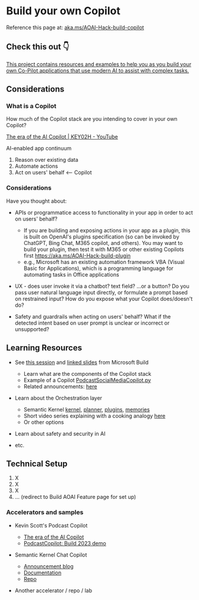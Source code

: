 # Build your own Copilot
Reference this page at: [aka.ms/AOAI-Hack-build-copilot](https://aka.ms/AOAI-Hack-build-copilot)

## Check this out 👇
[This project contains resources and examples to help you as you build your own Co-Pilot applications that use modern AI to assist with complex tasks.
](https://github.com/rohit-lakhanpal/build-your-own-copilot)


## Considerations
### What is a Copilot
How much of the Copilot stack are you intending to cover in your own Copilot?

[The era of the AI Copilot | KEY02H - YouTube](https://www.youtube.com/watch?v=FyY0fEO5jVY)

AI-enabled app continuum
1. Reason over existing data
2. Automate actions
3. Act on users' behalf <-- Copilot

### Considerations
Have you thought about:

- APIs or programmatice access to functionality in your app in order to act on users' behalf?
  - If you are building and exposing actions in your app as a plugin, this is built on OpenAI's plugins specification (so can be invoked by ChatGPT, Bing Chat, M365 copilot, and others). You may want to build your plugin, then test it with M365 or other existing Copilots first https://aka.ms/AOAI-Hack-build-plugin
  - e.g., Microsoft has an existing automation framework VBA (Visual Basic for Applications), which is a programming language for automating tasks in Office applications

- UX - does user invoke it via a chatbot? text field? ...or a button? Do you pass user natural language input directly, or formulate a prompt based on restrained input? How do you expose what your Copilot does/doesn't do? 

- Safety and guardrails when acting on users' behalf? What if the detected intent based on user prompt is unclear or incorrect or unsupported?


## Learning Resources
- See [this session](https://build.microsoft.com/en-US/sessions/bb8f9d99-0c47-404f-8212-a85fffd3a59d?source=sessions) and [linked slides](https://github.com/abbyjshen/AOAI-Hack-Pack/blob/main/packs/copilot/KEY02H%20KevinScott_05232023_Build_POSTSHOW%20The%20era%20of%20the%20AI%20Copilot.pdf) from Microsoft Build
  - Learn what are the components of the Copilot stack
  - Example of a Copilot [PodcastSocialMediaCopilot.py](https://github.com/microsoft/PodcastCopilot/blob/main/PodcastSocialMediaCopilot.py)
  - Related announcements: [here](https://news.microsoft.com/source/features/ai/microsoft-outlines-framework-for-building-ai-apps-and-copilots-expands-ai-plugin-ecosystem/)

- Learn about the Orchestration layer
  - Semantic Kernel [kernel](https://learn.microsoft.com/en-us/semantic-kernel/create-chains/kernel), [planner](https://learn.microsoft.com/en-us/semantic-kernel/create-chains/planner), [plugins](https://learn.microsoft.com/en-us/semantic-kernel/create-plugins/), [memories](https://learn.microsoft.com/en-us/semantic-kernel/memories/)
  - Short video series explaining with a cooking analogy [here](https://devblogs.microsoft.com/semantic-kernel/recipes/)
  - Or other options

- Learn about safety and security in AI
- etc.


## Technical Setup
1. X
2. X
3. X
4. ... (redirect to Build AOAI Feature page for set up)


### Accelerators and samples
- Kevin Scott's Podcast Copilot
  - [The era of the AI Copilot](https://build.microsoft.com/en-US/sessions/bb8f9d99-0c47-404f-8212-a85fffd3a59d?source=sessions)
  - [PodcastCopilot: Build 2023 demo](https://github.com/microsoft/podcastcopilot)

- Semantic Kernel Chat Copilot
  - [Announcement blog](https://devblogs.microsoft.com/semantic-kernel/announcing-copilot-chat/)
  - [Documentation](https://learn.microsoft.com/en-us/semantic-kernel/chat-copilot/)
  - [Repo](https://github.com/microsoft/chat-copilot)

- Another accelerator / repo / lab
